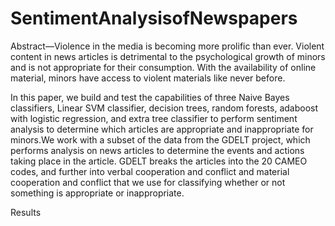 # SentimentAnalysisofNewspapers

Abstract—Violence in the media is becoming more prolific than ever. Violent content in news articles is detrimental to the
psychological growth of minors and is not appropriate for their consumption. With the availability of online material, minors
have access to violent materials like never before.

In this paper, we build and test the capabilities of three Naive Bayes classifiers, Linear SVM classifier, decision trees, random
forests, adaboost with logistic regression, and extra tree classifier to perform sentiment analysis to determine which articles are
appropriate and inappropriate for minors.We work with a subset of the data from the GDELT project, which performs analysis on news articles to determine the events and actions taking place in
the article. GDELT breaks the articles into the 20 CAMEO codes, and further into verbal cooperation and conflict and material
cooperation and conflict that we use for classifying whether or not something is appropriate or inappropriate.

Results
